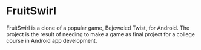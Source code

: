 FruitSwirl
==========

FruitSwirl is a clone of a popular game, Bejeweled Twist, for Android. The project is the result of needing to make a game as final project for a college course in Android app development.
